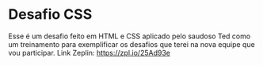 # Desafio CSS

Esse é um desafio feito em HTML e CSS aplicado pelo saudoso Ted como um treinamento para exemplificar os desafios que terei na nova equipe que vou participar.
Link Zeplin: https://zpl.io/25Ad93e
